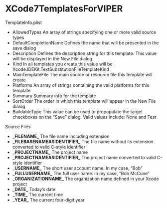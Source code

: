 # XCode7TemplatesForVIPER
TemplateInfo.plist
 - AllowedTypes	        An array of strings specifying one or more valid source types
 - DefaultCompletionName	Defines the name that will be presented in the save dialog
 - Description	          Defines the description string for this template. This value will be displayed in the New File dialog
 - Kind	                In all templates you create this value will be Xcode.IDEKit.TextSubstitutionFileTemplateKind
 - MainTemplateFile	    The main source or resource file this template will create
 - Platforms	            An array of strings containing the valid platforms for this template
 - Summary	              Summary info for the template
 - SortOrder	            The order in which this template will appear in the New File dialog
 - BuildableType	        This value can be used to prepopulate the target checkboxes on the “Save” dialog. Valid values include: None and Test

Source Files
 - \___FILENAME\___	The file name including extension
 - \___FILEBASENAMEASIDENTIFIER\___	The file name without its extension converted to valid C-style identifier
 - \___PROJECTNAME\___	The project name
 - \___PROJECTNAMEASIDENTIFIER\___	The project name converted to valid C-style identifier
 - \___USERNAME\___	The short user account name. In my case, “Bob”
 - \___FULLUSERNAME\___	The full user name. In my case, “Bob McCune”
 - \___ORGANIZATIONNAME\___	The organization name defined in your Xcode project
 - \___DATE\___	Today’s date
 - \___TIME\___	The current time
 - \___YEAR\___	The current four-digit year
